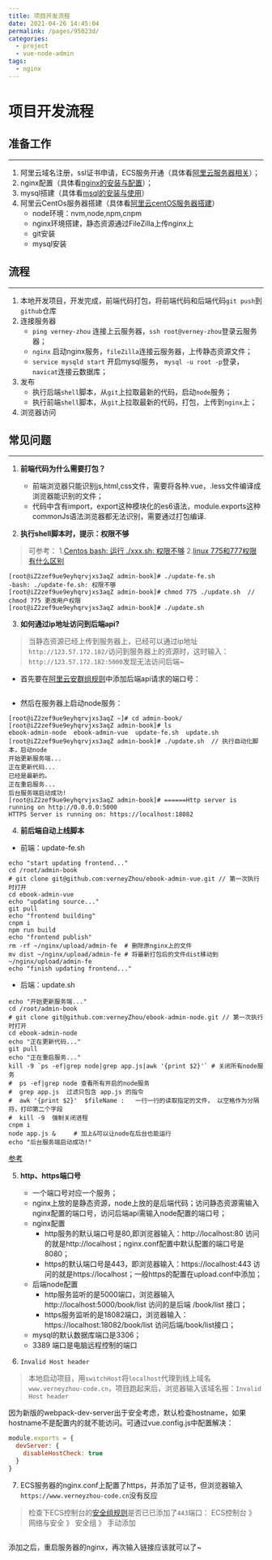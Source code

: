 ```yaml
---
title: 项目开发流程
date: 2021-04-26 14:45:04
permalink: /pages/95023d/
categories:
  - project
  - vue-node-admin
tags:
  - nginx
---
```

# 项目开发流程


## 准备工作
---

1. 阿里云域名注册，ssl证书申请，ECS服务开通（具体看[阿里云服务器相关](./aliyun-server)）；
2. nginx配置（具体看[nginx的安装与配置](./nginx)）；
3. mysql搭建（具体看[msql的安装与使用](./mysql)）
4. 阿里云CentOs服务器搭建（具体看[阿里云centOS服务器搭建](./aliyun-centos)） 
    - node环境：nvm,node,npm,cnpm
    - nginx环境搭建，静态资源通过FileZilla上传nginx上
    - git安装
    - mysql安装


## 流程
---

1. 本地开发项目，开发完成，前端代码打包，将前端代码和后端代码`git push`到`github`仓库
2. 连接服务器
    - `ping verney-zhou` 连接上云服务器，`ssh root@verney-zhou`登录云服务器；
    - `nginx` 启动nginx服务，`fileZilla`连接云服务器，上传静态资源文件；
    - `service mysqld start` 开启mysql服务， `mysql -u root -p`登录，`navicat`连接云数据库；
3. 发布
    - 执行后端`shell`脚本，从`git`上拉取最新的代码，启动`node`服务；
    - 执行前端`shell`脚本，从`git`上拉取最新的代码，打包，上传到`nginx`上；
4. 浏览器访问



## 常见问题
---

1. **前端代码为什么需要打包？**
    - 前端浏览器只能识别js,html,css文件，需要将各种.vue，.less文件编译成浏览器能识别的文件；
    - 代码中含有import，export这种模块化的es6语法，module.exports这种commonJs语法浏览器都无法识别，需要通过打包编译.

2. **执行shell脚本时，提示：权限不够**
> 可参考：
    1.[Centos bash: 运行 ./xxx.sh: 权限不够](https://blog.csdn.net/idomyway/article/details/108229822)
    2.[linux 775和777权限有什么区别](https://blog.csdn.net/hsany330/article/details/49977151)
``` shell
[root@iZ2zef9ue9eyhqrvjxs3aqZ admin-book]# ./update-fe.sh
-bash: ./update-fe.sh: 权限不够
[root@iZ2zef9ue9eyhqrvjxs3aqZ admin-book]# chmod 775 ./update.sh  // chmod 775 更改用户权限
[root@iZ2zef9ue9eyhqrvjxs3aqZ admin-book]# ./update.sh
```

3. **如何通过ip地址访问到后端api?**
> 当静态资源已经上传到服务器上，已经可以通过ip地址`http://123.57.172.182/`访问到服务器上的资源时，这时输入：`http://123.57.172.182:5000`发现无法访问后端~

- 首先要在[阿里云安群组规则](https://ecs.console.aliyun.com/?spm=5176.100251.recommends.decs.62dd4f15QG9Z3L#/securityGroup/region/cn-beijing)中添加后端api请求的端口号：

<img class="zoom-custom-imgs" :src="$withBase('/images/project/image01.png')" width="auto"/>

- 然后在服务器上启动node服务：
``` shell
[root@iZ2zef9ue9eyhqrvjxs3aqZ ~]# cd admin-book/
[root@iZ2zef9ue9eyhqrvjxs3aqZ admin-book]# ls
ebook-admin-node  ebook-admin-vue  update-fe.sh  update.sh
[root@iZ2zef9ue9eyhqrvjxs3aqZ admin-book]# ./update.sh  // 执行自动化脚本，启动node
开始更新服务端...
正在更新代码...
已经是最新的。
正在重启服务...
后台服务端启动成功!
[root@iZ2zef9ue9eyhqrvjxs3aqZ admin-book]# ======Http server is running on http://0.0.0.0:5000
HTTPS Server is running on: https://localhost:18082
```

4. **前后端自动上线脚本**
- 前端：update-fe.sh
```shell
echo "start updating frontend..."
cd /root/admin-book
# git clone git@github.com:verneyZhou/ebook-admin-vue.git // 第一次执行时打开
cd ebook-admin-vue
echo "updating source..."
git pull
echo "frontend building"
cnpm i
npm run build
echo "frontend publish"
rm -rf ~/nginx/upload/admin-fe  # 删除原nginx上的文件
mv dist ~/nginx/upload/admin-fe # 将最新打包后的文件dist移动到~/nginx/upload/admin-fe
echo "finish updating frontend..."
```

- 后端：update.sh
```shell
echo "开始更新服务端..."
cd /root/admin-book
# git clone git@github.com:verneyZhou/ebook-admin-node.git // 第一次执行时打开
cd ebook-admin-node
echo "正在更新代码..."
git pull
echo "正在重启服务..."
kill -9 `ps -ef|grep node|grep app.js|awk '{print $2}'` # 关闭所有node服务
#  ps -ef|grep node 查看所有开启的node服务
#  grep app.js  过滤只包含 app.js 的指令
#  awk '{print $2}'  $fileName :   一行一行的读取指定的文件， 以空格作为分隔符，打印第二个字段
#  kill -9  强制关闭进程
cnpm i
node app.js &     # 加上&可以让node在后台也能运行
echo "后台服务端启动成功!"
```
[参考](https://blog.csdn.net/guo_guo_cai/article/details/78499477)

5. **http、https端口号**
    - 一个端口号对应一个服务；
    - nginx上放的是静态资源，node上放的是后端代码；访问静态资源需输入nginx配置的端口号，访问后端api需输入node配置的端口号；
    - nginx配置
        - http服务的默认端口号是80,即浏览器输入：http://localhost:80 访问的就是http://localhost；nginx.conf配置中默认配置的端口号是8080；
        - https的默认端口号是443，即浏览器输入：https://localhost:443 访问的就是https://localhost；一般https的配置在upload.conf中添加；
    - 后端node配置
        - http服务监听的是5000端口，浏览器输入http://localhost:5000/book/list 访问的是后端 /book/list 接口；
        - https服务监听的是18082端口，浏览器输入：https://localhost:18082/book/list 访问后端/book/list接口；
    - mysql的默认数据库端口是3306；
    - 3389 端口是电脑远程控制的端口


6. `Invalid Host header`
> 本地启动项目，用`switchHost`将`localhost`代理到线上域名`www.verneyzhou-code.cn`，项目跑起来后，浏览器输入该域名报：`Invalid Host header`

因为新版的webpack-dev-server出于安全考虑，默认检查hostname，如果hostname不是配置内的就不能访问。可通过vue.config.js中配置解决：
``` js
module.exports = {
  devServer: {
    disableHostCheck: true
  }
}
```

7. ECS服务器的nginx.conf上配置了https，并添加了证书，但浏览器输入`https://www.verneyzhou-code.cn`没有反应
> 检查下ECS控制台的[安全组规则](https://ecs.console.aliyun.com/?spm=5176.12818093.recommend.decs.75e316d0JIQoQA#/securityGroup/region/cn-beijing)是否已已添加了`443`端口：
ECS控制台 》 网络与安全 》 安全组 》 手动添加

<img class="zoom-custom-imgs" :src="$withBase('/images/project/flow001.jpeg')" width="auto"/>

添加之后，重启服务器的nginx，再次输入链接应该就可以了~









<fix-link label="Back" href="/project/vue-node-admin/"></fix-link>

<!-- 2021-04-26 -->

